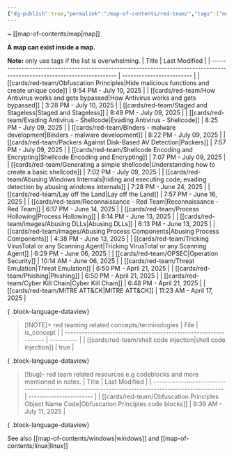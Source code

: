 ```yaml
---
{"dg-publish":true,"permalink":"/map-of-contents/red-team/","tags":["map"]}
---
```


~ [[map-of-contents/map\|map]]

**A map can exist inside a map.**

**Note:** only use tags if the list is overwhelming.
| Title                                                                                                                      | Last Modified             |
| -------------------------------------------------------------------------------------------------------------------------- | ------------------------- |
| [[cards/red-team/Obfuscation Principles\|Hide malicious functions and create unique code]]                              | 9:54 PM - July 10, 2025   |
| [[cards/red-team/How Antivirus works and gets bypassed\|How Antivirus works and gets bypassed]]                         | 3:28 PM - July 10, 2025   |
| [[cards/red-team/Staged and Stageless\|Staged and Stageless]]                                                           | 8:49 PM - July 09, 2025   |
| [[cards/red-team/Evading Antivirus - Shellcode\|Evading Antivirus - Shellcode]]                                         | 8:25 PM - July 09, 2025   |
| [[cards/red-team/Binders - malware development\|Binders - malware development]]                                         | 8:22 PM - July 09, 2025   |
| [[cards/red-team/Packers Against Disk-Based AV Detection\|Packers]]                                                     | 7:57 PM - July 09, 2025   |
| [[cards/red-team/Shellcode Encoding and Encrypting\|Shellcode Encoding and Encrypting]]                                 | 7:07 PM - July 09, 2025   |
| [[cards/red-team/Generating a simple shellcode\|Understanding how to create a basic shellcode]]                         | 7:02 PM - July 09, 2025   |
| [[cards/red-team/Abusing Windows Internals\|hiding and executing code, evading detection by abusing windows internals]] | 7:28 PM - June 24, 2025   |
| [[cards/red-team/Lay off the Land\|Lay off the Land]]                                                                   | 7:57 PM - June 16, 2025   |
| [[cards/red-team/Reconnaissance - Red Team\|Reconnaissance - Red Team]]                                                 | 6:17 PM - June 14, 2025   |
| [[cards/red-team/Process Hollowing\|Process Hollowing]]                                                                 | 8:14 PM - June 13, 2025   |
| [[cards/red-team/images/Abusing DLLs\|Abusing DLLs]]                                                                    | 6:13 PM - June 13, 2025   |
| [[cards/red-team/images/Abusing Process Components\|Abusing Process Components]]                                        | 4:38 PM - June 13, 2025   |
| [[cards/red-team/Tricking VirusTotal or any Scanning Agent\|Tricking VirusTotal or any Scanning Agent]]                 | 6:29 PM - June 06, 2025   |
| [[cards/red-team/OPSEC\|Operation Security]]                                                                            | 10:14 AM - June 06, 2025  |
| [[cards/red-team/Threat Emulation\|Threat Emulation]]                                                                   | 6:50 PM - April 21, 2025  |
| [[cards/red-team/Phishing\|Phishing]]                                                                                   | 6:50 PM - April 21, 2025  |
| [[cards/red-team/Cyber Kill Chain\|Cyber Kill Chain]]                                                                   | 6:48 PM - April 21, 2025  |
| [[cards/red-team/MITRE ATT&CK\|MITRE ATT&CK]]                                                                           | 11:23 AM - April 17, 2025 |

{ .block-language-dataview}

> [!NOTE]+ red teaming related concepts/terminologies
>  | File                                                             | is_concept |
> | ---------------------------------------------------------------- | ---------- |
> | [[cards/red-team/shell code injection\|shell code injection]] | true       |
> 
{ .block-language-dataview}

> [!bug]- red team related resources e.g codeblocks and more mentioned in notes.
>  | Title                                                                                             | Last Modified           |
> | ------------------------------------------------------------------------------------------------- | ----------------------- |
> | [[cards/red-team/Obfuscation Principles Object Name Code\|Obfuscation Principles code blocks]] | 9:39 AM - July 11, 2025 |
> 
{ .block-language-dataview}



See also [[map-of-contents/windows\|windows]] and [[map-of-contents/linux\|linux]]